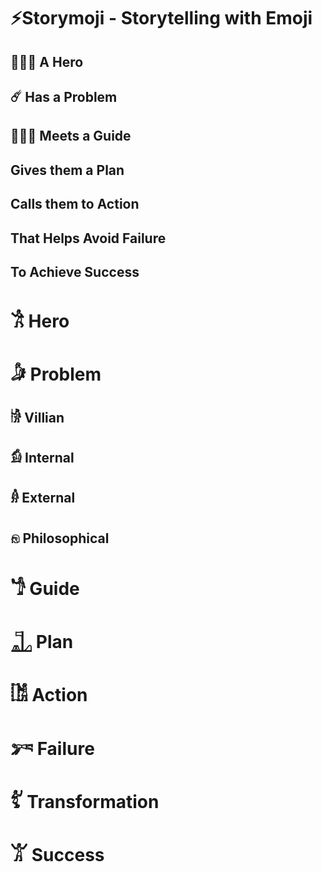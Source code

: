 # ⚡️Storymoji - Storytelling with Emoji

## 👩🏽‍🚀 A Hero

## ☄️ Has a Problem

## 👨🏻‍🔧 Meets a Guide 

## Gives them a Plan

## Calls them to Action

## That Helps Avoid Failure

## To Achieve Success



# 𓀟 Hero

# 𓀏 Problem

## 𓀛 Villian

## 𓀁 Internal

## 𓁆 External

## 𓁶 Philosophical

# 𓁙 Guide

# 𓊻 Plan

# 𓀨 Action

# 𓀒 Failure

# 𓀤 Transformation

# 𓀠 Success
